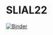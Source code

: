 # SLIAL22

[![Binder](https://mybinder.org/badge_logo.svg)](https://mybinder.org/v2/gh/anev-aau/SLIAL22/HEAD?labpath=matrix_operations.ipynb)

